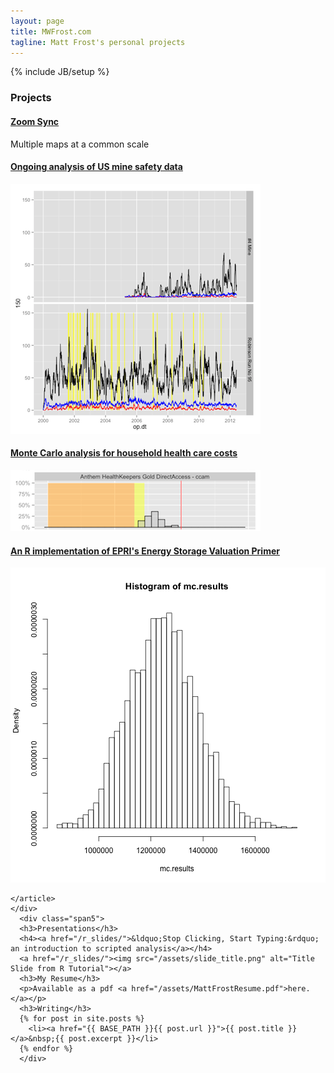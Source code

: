 ```yaml
---
layout: page
title: MWFrost.com
tagline: Matt Frost's personal projects
---
```

{% include JB/setup %}

<div class="row">
  <div class="span1">
  </div>
    <div class="span5">
    <h3>Projects</h3>
    <article class="markdown-body entry-content" itemprop="mainContentOfPage">
    <h4><a href="/ZoomSync.html">Zoom Sync</a> </h4>
    <p>Multiple maps at a common scale</p>
    <h4><a href="https://github.com/mwfrost/MSHA">Ongoing analysis of US mine safety data</a> </h4>
    <img src="/assets/msha.png" alt="Experimental mine safety analysis">
    <h4><a href="https://github.com/mwfrost/insurance_estimator">Monte Carlo analysis for household health care costs</a> </h4>
    <img src="/assets/insurance.png" alt="Insurance Cost Distribution">
    <h4><a href="https://github.com/mwfrost/Energy_Storage_Valuation">An R implementation of EPRI's Energy Storage Valuation Primer </a></h4>
        <img src="/assets/epri.png" alt="EPRI analysis">

    </article>
    </div>
      <div class="span5">
      <h3>Presentations</h3>
      <h4><a href="/r_slides/">&ldquo;Stop Clicking, Start Typing:&rdquo; an introduction to scripted analysis</a></h4>
      <a href="/r_slides/"><img src="/assets/slide_title.png" alt="Title Slide from R Tutorial"></a>
      <h3>My Resume</h3>
      <p>Available as a pdf <a href="/assets/MattFrostResume.pdf">here.</a></p>
      <h3>Writing</h3>
      {% for post in site.posts %}
        <li><a href="{{ BASE_PATH }}{{ post.url }}">{{ post.title }}</a>&nbsp;{{ post.excerpt }}</li>
      {% endfor %}
      </div>
</div>
